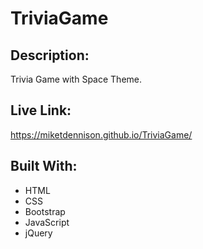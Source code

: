 # TriviaGame  
## Description:  
Trivia Game with Space Theme.

## Live Link:  
https://miketdennison.github.io/TriviaGame/

## Built With:
- HTML
- CSS
- Bootstrap
- JavaScript
- jQuery

